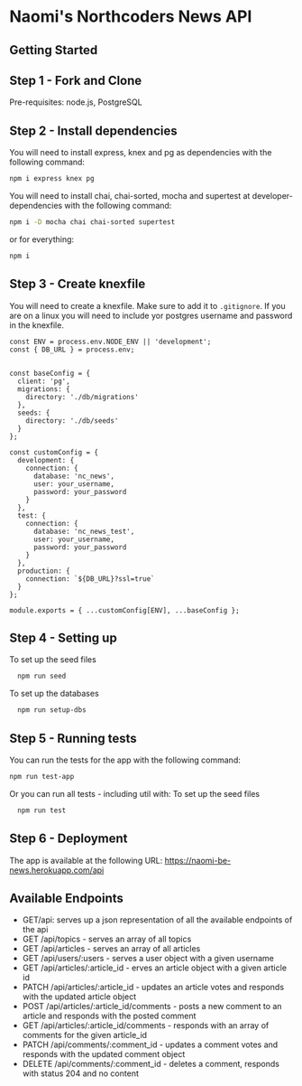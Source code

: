 # Naomi's Northcoders News API

## Getting Started

## Step 1 - Fork and Clone
Pre-requisites: node.js, PostgreSQL

## Step 2 - Install dependencies
You will need to install express, knex and pg as dependencies with the following command:

```bash
npm i express knex pg

```

You will need to install chai, chai-sorted, mocha and supertest at developer-dependencies with the following command:
```bash
npm i -D mocha chai chai-sorted supertest

```
or for everything:
```bash
npm i 

```

## Step 3 - Create knexfile 
You will need to create a knexfile. Make sure to add it to `.gitignore`.
If you are on a linux you will need to include yor postgres username and password in the knexfile.

```
const ENV = process.env.NODE_ENV || 'development';
const { DB_URL } = process.env;


const baseConfig = {
  client: 'pg',
  migrations: {
    directory: './db/migrations'
  },
  seeds: {
    directory: './db/seeds'
  }
};

const customConfig = {
  development: {
    connection: {
      database: 'nc_news',
      user: your_username,
      password: your_password
    }
  },
  test: {
    connection: {
      database: 'nc_news_test',
      user: your_username,
      password: your_password
    }
  },
  production: {
    connection: `${DB_URL}?ssl=true`
  }
};

module.exports = { ...customConfig[ENV], ...baseConfig };
```
## Step 4 - Setting up

To set up the seed files
```bash
  npm run seed
```

To set up the databases
```bash
  npm run setup-dbs
```

## Step 5 - Running tests
You can run the tests for the app with the following command:
```bash
npm run test-app

```
Or you can run all tests - including util with:
To set up the seed files
```bash
  npm run test
```
## Step 6 - Deployment
The app is available at the following URL:
https://naomi-be-news.herokuapp.com/api

## Available Endpoints
* GET/api: serves up a json representation of all the available endpoints of the api
* GET /api/topics - serves an array of all topics
* GET /api/articles - serves an array of all articles
* GET /api/users/:users - serves a user object with a given username
* GET /api/articles/:article_id - erves an article object with a given article id
* PATCH /api/articles/:article_id - updates an article votes and responds with the updated article object
* POST /api/articles/:article_id/comments - posts a new comment to an article and responds with the posted comment
* GET /api/articles/:article_id/comments - responds with an array of comments for the given article_id
* PATCH /api/comments/:comment_id - updates a comment votes and responds with the updated comment object
* DELETE /api/comments/:comment_id - deletes a comment, responds with status 204 and no content